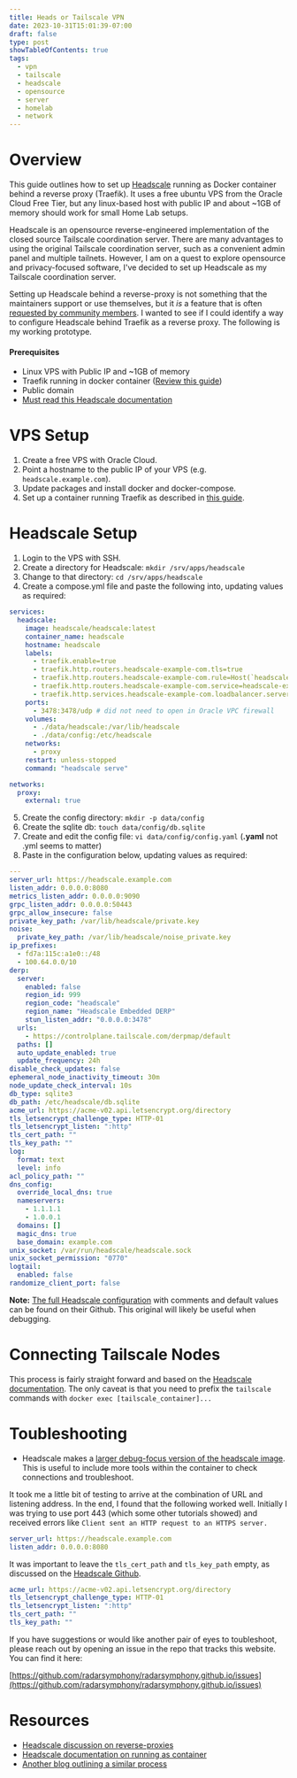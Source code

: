 ```yaml
---
title: Heads or Tailscale VPN
date: 2023-10-31T15:01:39-07:00
draft: false
type: post
showTableOfContents: true
tags:
  - vpn
  - tailscale
  - headscale
  - opensource
  - server
  - homelab
  - network
---
```

# Overview
This guide outlines how to set up [Headscale](https://headscale.net/) running as Docker container behind a reverse proxy (Traefik). It uses a free ubuntu VPS from the Oracle Cloud Free Tier, but any linux-based host with public IP and about ~1GB of memory should work for small Home Lab setups. 

Headscale is an opensource reverse-engineered implementation of the closed source Tailscale coordination server. There are many advantages to using the original Tailscale coordination server, such as a convenient admin panel and multiple tailnets. However, I am on a quest to explore opensource and privacy-focused software, I've decided to set up Headscale as my Tailscale coordination server. 

Setting up Headscale behind a reverse-proxy is not something that the maintainers support or use themselves, but it _is_ a feature that is often [requested by community members](https://github.com/juanfont/headscale/issues/527). I wanted to see if I could identify a way to configure Headscale behind Traefik as a reverse proxy. The following is my working prototype. 
#### Prerequisites
- Linux VPS with Public IP and ~1GB of memory
- Traefik running in docker container ([Review this guide](/posts/traefik-reverse-proxy))
- Public domain
- [Must read this Headscale documentation](https://github.com/juanfont/headscale/blob/main/docs/reverse-proxy.md)
# VPS Setup
1. Create a free VPS with Oracle Cloud.
2. Point a hostname to the public IP of your VPS (e.g. `headscale.example.com`).
3. Update packages and install docker and docker-compose.
4. Set up a container running Traefik as described in [this guide](/posts/traefik-reverse-proxy). 
# Headscale Setup
1. Login to the VPS with SSH.
2. Create a directory for Headscale: `mkdir /srv/apps/headscale`
3. Change to that directory: `cd /srv/apps/headscale`
4. Create a compose.yml file and paste the following into, updating values as required:

```yaml
services:
  headscale:
    image: headscale/headscale:latest
    container_name: headscale
    hostname: headscale
    labels:
      - traefik.enable=true
      - traefik.http.routers.headscale-example-com.tls=true
      - traefik.http.routers.headscale-example-com.rule=Host(`headscale.example.com`)
      - traefik.http.routers.headscale-example-com.service=headscale-example-com
      - traefik.http.services.headscale-example-com.loadbalancer.server.port=8080
    ports:
      - 3478:3478/udp # did not need to open in Oracle VPC firewall
    volumes:
      - ./data/headscale:/var/lib/headscale
      - ./data/config:/etc/headscale
    networks:
      - proxy
    restart: unless-stopped
    command: "headscale serve"

networks:
  proxy:
    external: true
```

5. Create the config directory: `mkdir -p data/config`
6. Create the sqlite db: `touch data/config/db.sqlite`
7. Create and edit the config file: `vi data/config/config.yaml` (**.yaml** not .yml seems to matter) 
8. Paste in the configuration below, updating values as required:

```yaml
---
server_url: https://headscale.example.com
listen_addr: 0.0.0.0:8080
metrics_listen_addr: 0.0.0.0:9090
grpc_listen_addr: 0.0.0.0:50443
grpc_allow_insecure: false
private_key_path: /var/lib/headscale/private.key
noise:
  private_key_path: /var/lib/headscale/noise_private.key
ip_prefixes:
  - fd7a:115c:a1e0::/48
  - 100.64.0.0/10
derp:
  server:
    enabled: false
    region_id: 999
    region_code: "headscale"
    region_name: "Headscale Embedded DERP"
    stun_listen_addr: "0.0.0.0:3478"
  urls:
    - https://controlplane.tailscale.com/derpmap/default
  paths: []
  auto_update_enabled: true
  update_frequency: 24h
disable_check_updates: false
ephemeral_node_inactivity_timeout: 30m
node_update_check_interval: 10s
db_type: sqlite3
db_path: /etc/headscale/db.sqlite
acme_url: https://acme-v02.api.letsencrypt.org/directory
tls_letsencrypt_challenge_type: HTTP-01
tls_letsencrypt_listen: ":http"
tls_cert_path: ""
tls_key_path: ""
log:
  format: text
  level: info
acl_policy_path: ""
dns_config:
  override_local_dns: true
  nameservers:
    - 1.1.1.1
    - 1.0.0.1
  domains: []
  magic_dns: true
  base_domain: example.com
unix_socket: /var/run/headscale/headscale.sock
unix_socket_permission: "0770"
logtail:
  enabled: false
randomize_client_port: false
```

**Note:** [The full Headscale configuration](https://github.com/juanfont/headscale/blob/main/config-example.yaml) with comments and default values can be found on their Github. This original will likely be useful when debugging.

# Connecting Tailscale Nodes
This process is fairly straight forward and based on the [Headscale documentation](https://headscale.net/running-headscale-linux/#using-headscale).
The only caveat is that you need to prefix the `tailscale` commands with `docker exec [tailscale_container]...`
# Toubleshooting
- Headscale makes a [larger debug-focus version of the headscale image](https://headscale.net/running-headscale-container/#debugging-headscale-running-in-docker). This is useful to include more tools within the container to check connections and troubleshoot.

It took me a little bit of testing to arrive at the combination of URL and listening address. In the end, I found that the following worked well. Initially I was trying to use port 443 (which some other tutorials showed) and received errors like `Client sent an HTTP request to an HTTPS server.` 
```yaml
server_url: https://headscale.example.com
listen_addr: 0.0.0.0:8080
```

It was important to leave the `tls_cert_path` and `tls_key_path` empty, as discussed on the [Headscale Github](https://github.com/juanfont/headscale/blob/main/docs/tls.md#bring-your-own-certificate).
```yaml
acme_url: https://acme-v02.api.letsencrypt.org/directory
tls_letsencrypt_challenge_type: HTTP-01
tls_letsencrypt_listen: ":http"
tls_cert_path: ""
tls_key_path: ""
```

If you have suggestions or would like another pair of eyes to toubleshoot, please reach out by opening an issue in the repo that tracks this website. You can find it here: 

[https://github.com/radarsymphony/radarsymphony.github.io/issues](https://github.com/radarsymphony/radarsymphony.github.io/issues)
# Resources
- [Headscale discussion on reverse-proxies](https://github.com/juanfont/headscale/blob/main/docs/reverse-proxy.md)
- [Headscale documentation on running as container](https://headscale.net/running-headscale-container/)
- [Another blog outlining a similar process](https://techoverflow.net/2022/12/28/headscale-docker-compose-config-for-traefik-https-reverse-proxy/)
